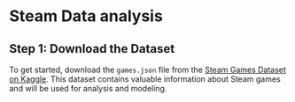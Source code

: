 # Steam Data analysis

## Step 1: Download the Dataset

To get started, download the `games.json` file from the [Steam Games Dataset on Kaggle](https://www.kaggle.com/datasets/fronkongames/steam-games-dataset). This dataset contains valuable information about Steam games and will be used for analysis and modeling.